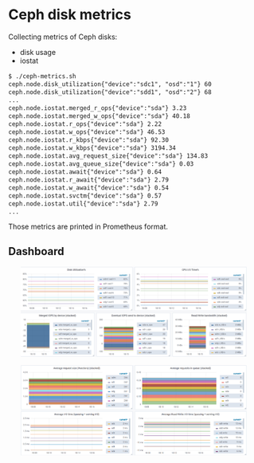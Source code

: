 # Ceph disk metrics

Collecting metrics of Ceph disks:

* disk usage
* iostat

```
$ ./ceph-metrics.sh
ceph.node.disk_utilization{"device":"sdc1", "osd":"1"} 60
ceph.node.disk_utilization{"device":"sdd1", "osd":"2"} 68
...
ceph.node.iostat.merged_r_ops{"device":"sda"} 3.23
ceph.node.iostat.merged_w_ops{"device":"sda"} 40.18
ceph.node.iostat.r_ops{"device":"sda"} 2.22
ceph.node.iostat.w_ops{"device":"sda"} 46.53
ceph.node.iostat.r_kbps{"device":"sda"} 92.30
ceph.node.iostat.w_kbps{"device":"sda"} 3194.34
ceph.node.iostat.avg_request_size{"device":"sda"} 134.83
ceph.node.iostat.avg_queue_size{"device":"sda"} 0.03
ceph.node.iostat.await{"device":"sda"} 0.64
ceph.node.iostat.r_await{"device":"sda"} 2.79
ceph.node.iostat.w_await{"device":"sda"} 0.54
ceph.node.iostat.svctm{"device":"sda"} 0.57
ceph.node.iostat.util{"device":"sda"} 2.79
...
```

Those metrics are printed in Prometheus format.

## Dashboard

<p align="center"><img src="./res/disk-1.png" width="90%" height="90%"></p>
<p align="center"><img src="./res/disk-2.png" width="90%" height="90%"></p>
